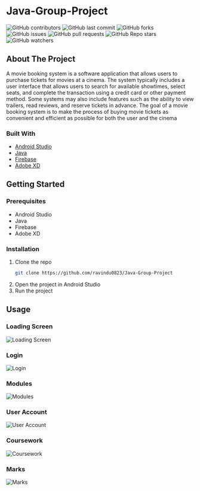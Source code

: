 # Java-Group-Project
![GitHub contributors](https://img.shields.io/github/contributors/ravindu0823/Learning-management-system?style=for-the-badge)
![GitHub last commit](https://img.shields.io/github/last-commit/ravindu0823/Learning-management-system?style=for-the-badge)
![GitHub forks](https://img.shields.io/github/forks/ravindu0823/Learning-management-system?style=for-the-badge)
![GitHub issues](https://img.shields.io/github/issues/ravindu0823/Learning-management-system?style=for-the-badge)
![GitHub pull requests](https://img.shields.io/github/issues-pr/ravindu0823/Learning-management-system?style=for-the-badge)
![GitHub Repo stars](https://img.shields.io/github/stars/ravindu0823/Learning-management-system?style=for-the-badge)
![GitHub watchers](https://img.shields.io/github/watchers/ravindu0823/Learning-management-system?style=for-the-badge)

## About The Project
 A movie booking 
system is a software application that allows users to purchase tickets for movies at a cinema. The 
system typically includes a user interface that allows users to search for available showtimes, select 
seats, and complete the transaction using a credit card or other payment method. Some systems 
may also include features such as the ability to view trailers, read reviews, and reserve tickets in 
advance. The goal of a movie booking system is to make the process of buying movie tickets as 
convenient and efficient as possible for both the user and the cinema

### Built With
* [Android Studio](https://developer.android.com/studio)
* [Java](https://www.java.com/en/)
* [Firebase](https://firebase.google.com/)
* [Adobe XD](https://www.adobe.com/products/xd.html)

## Getting Started
### Prerequisites
* Android Studio
* Java
* Firebase
* Adobe XD


### Installation
1. Clone the repo
   ```sh
   git clone https://github.com/ravindu0823/Java-Group-Project
    ```
2. Open the project in Android Studio
3. Run the project


## Usage
### Loading Screen
![Loading Screen](images/loading.jpg)


### Login
![Login](images/login.jpg)

### Modules
![Modules](images/modules.png)

### User Account
![User Account](images/user-account.png)

### Coursework
![Coursework](images/coursework.png)

### Marks
![Marks](images/marks.png)
